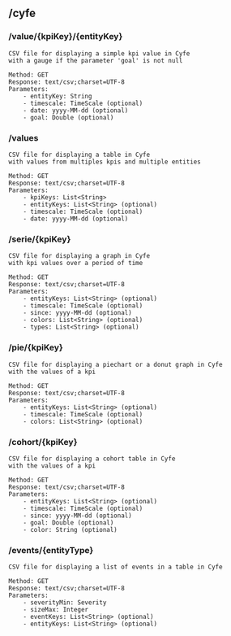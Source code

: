 ## /cyfe

### /value/{kpiKey}/{entityKey}

    CSV file for displaying a simple kpi value in Cyfe 
    with a gauge if the parameter 'goal' is not null
    
    Method: GET
    Response: text/csv;charset=UTF-8
    Parameters:
        - entityKey: String
        - timescale: TimeScale (optional)
        - date: yyyy-MM-dd (optional)
        - goal: Double (optional)


### /values

    CSV file for displaying a table in Cyfe 
    with values from multiples kpis and multiple entities
    
    Method: GET
    Response: text/csv;charset=UTF-8
    Parameters:
        - kpiKeys: List<String>
        - entityKeys: List<String> (optional)
        - timescale: TimeScale (optional)
        - date: yyyy-MM-dd (optional)


### /serie/{kpiKey}

    CSV file for displaying a graph in Cyfe 
    with kpi values over a period of time
    
    Method: GET
    Response: text/csv;charset=UTF-8
    Parameters:
        - entityKeys: List<String> (optional)
        - timescale: TimeScale (optional)
        - since: yyyy-MM-dd (optional)
        - colors: List<String> (optional)
        - types: List<String> (optional)


### /pie/{kpiKey}

    CSV file for displaying a piechart or a donut graph in Cyfe 
    with the values of a kpi
    
    Method: GET
    Response: text/csv;charset=UTF-8
    Parameters:
        - entityKeys: List<String> (optional)
        - timescale: TimeScale (optional)
        - colors: List<String> (optional)


### /cohort/{kpiKey}

    CSV file for displaying a cohort table in Cyfe 
    with the values of a kpi
    
    Method: GET
    Response: text/csv;charset=UTF-8
    Parameters:
        - entityKeys: List<String> (optional)
        - timescale: TimeScale (optional)
        - since: yyyy-MM-dd (optional)
        - goal: Double (optional)
        - color: String (optional)


### /events/{entityType}

    CSV file for displaying a list of events in a table in Cyfe 
    
    Method: GET
    Response: text/csv;charset=UTF-8
    Parameters:
        - severityMin: Severity 
        - sizeMax: Integer
        - eventKeys: List<String> (optional)
        - entityKeys: List<String> (optional)
